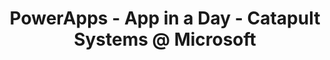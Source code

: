 ---
state: TX
region: Houston
title: "PowerApps - App in a Day - Catapult Systems @ Microsoft"
event_url: https://www.microsoftevents.com/profile/web/index.cfm?PKwebID=0x1024196abcd
start_date: 2019-08-20
cost: FREE
topics: [ powerapps ]
---